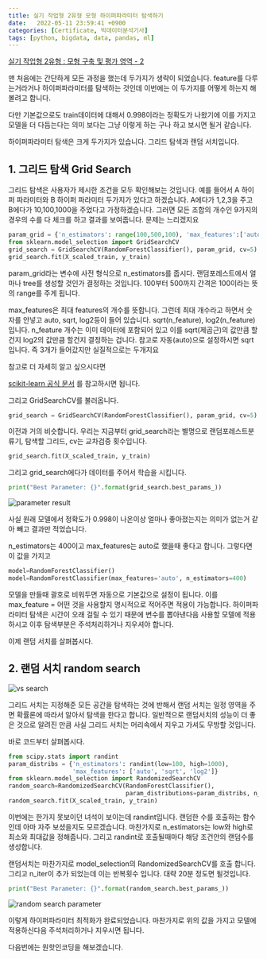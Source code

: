 ```yaml
---
title: 실기 작업형 2유형 모형 하이퍼파라미터 탐색하기
date:   2022-05-11 23:59:41 +0900
categories: [Certificate, 빅데이터분석기사]
tags: [python, bigdata, data, pandas, ml]
---
```


[실기 작업형 2유형 : 모형 구축 및 평가 영역 - 2](https://jeong-daniel.github.io/posts/%EC%8B%A4%EA%B8%B0-%EC%9E%91%EC%97%85%ED%98%95-2%EC%9C%A0%ED%98%95-%EB%AA%A8%ED%98%95-%EA%B5%AC%EC%B6%95-%EB%B0%8F-%ED%8F%89%EA%B0%80-%EC%98%81%EC%97%AD-2%ED%8E%B8/)

맨 처음에는 간단하게 모든 과정을 했는데 두가지가 생략이 되었습니다. feature를 다루는거라거나 하이퍼파라미터를 탐색하는 것인데 이번에는 이 두가지를 어떻게 하는지 해볼려고 합니다.

다만 기본값으로도 train데이터에 대해서 0.998이라는 정확도가 나왔기에 이를 가지고 모델을 더 다듬는다는 의미 보다는 그냥 이렇게 하는 구나 하고 보시면 될거 같습니다.

하이퍼파라미터 탐색은 크게 두가지가 있습니다. 그리드 탐색과 랜덤 서치입니다.

## 1. 그리드 탐색 Grid Search

그리드 탐색은 사용자가 제시한 조건을 모두 확인해보는 것입니다. 예를 들어서 A 하이퍼 파라미터와 B 하이퍼 파라미터 두가지가 있다고 하겠습니다. A에다가 1,2,3을 주고 B에다가 10,100,1000을 주었다고 가정하겠습니다. 그러면 모든 조합의 개수인 9가지의 경우의 수를 다 체크를 하고 결과를 보여줍니다. 문제는 느리겠지요

```py
param_grid = {'n_estimators': range(100,500,100), 'max_features':['auto','sqrt','log2']}
from sklearn.model_selection import GridSearchCV
grid_search = GridSearchCV(RandomForestClassifier(), param_grid, cv=5)
grid_search.fit(X_scaled_train, y_train)
```

param_grid라는 변수에 사전 형식으로 n_estimators를 줍시다. 랜덤포레스트에서 얼마나 tree를 생성할 것인가 결정하는 것입니다. 100부터 500까지 간격은 100이라는 뜻의 range를 주게 됩니다.

max_features은 최대 features의 개수를 뜻합니다. 그런데 최대 개수라고 하면서 숫자를 안넣고 auto, sqrt, log2등이 들어 있습니다. sqrt(n_feature), log2(n_feature)입니다. n_feature 개수는 이미 데이터에 포함되어 있고 이를 sqrt(제곱근)의 값만큼 할건지 log2의 값만큼 할건지 결정하는 겁니다. 참고로 자동(auto)으로 설정하시면 sqrt입니다. 즉 3개가 들어갔지만 실질적으로는 두개지요

참고로 더 자세히 알고 싶으시다면

[scikit-learn 공식 문서](https://scikit-learn.org/stable/modules/generated/sklearn.ensemble.RandomForestClassifier.html) 를 참고하시면 됩니다.

그리고 GridSearchCV를 불러옵니다.

```py
grid_search = GridSearchCV(RandomForestClassifier(), param_grid, cv=5)
```
이전과 거의 비슷합니다. 우리는 지금부터 grid_search라는 별명으로 랜덤포레스트분류기, 탐색할 그리드, cv는 교차검증 횟수입니다.

```py
grid_search.fit(X_scaled_train, y_train)
```
그리고 grid_search에다가 데이터를 주어서 학습을 시킵니다.
```py
print("Best Parameter: {}".format(grid_search.best_params_))
```

![parameter result](https://user-images.githubusercontent.com/85277660/210171117-e81222f3-a2b8-4349-9245-b7ae524cfae1.png)


사실 원래 모델에서 정확도가 0.998이 나온이상 얼마나 좋아졌는지는 의미가 없는거 같아 빼고 결과만 적었습니다.

n_estimators는 400이고 max_features는 auto로 했을때 좋다고 합니다. 그렇다면 이 값을 가지고

```py
model=RandomForestClassifier()
model=RandomForestClassifier(max_features='auto', n_estimators=400)
```

모델을 만들때 괄호로 비워두면 자동으로 기본값으로 설정이 됩니다. 이를 max_feature = 어떤 것을 사용할지 명시적으로 적어주면 적용이 가능합니다. 하이퍼파라미터 탐색은 시간이 오래 걸릴 수 있기 때문에 변수를 뽑아낸다음 사용할 모델에 적용하시고 이후 탐색부분은 주석처리하거나 지우셔야 합니다.

이제 랜덤 서치를 살펴봅시다.

## 2. 랜덤 서치 random search

![vs search](https://user-images.githubusercontent.com/85277660/210171127-07073173-5756-47e1-87ee-e176386066c8.png)

그리드 서치는 지정해준 모든 공간을 탐색하는 것에 반해서 랜덤 서치는 일정 영역을 주면 확률론에 따라서 알아서 탐색을 한다고 합니다. 일반적으로 랜덤서치의 성능이 더 좋은 것으로 알려진 만큼 사실 그리드 서치는 머리속에서 지우고 가셔도 무방할 것입니다.

바로 코드부터 살펴봅시다.

```py
from scipy.stats import randint
param_distribs = {'n_estimators': randint(low=100, high=1000), 
                  'max_features': ['auto', 'sqrt', 'log2']}
from sklearn.model_selection import RandomizedSearchCV
random_search=RandomizedSearchCV(RandomForestClassifier(), 
                                 param_distributions=param_distribs, n_iter=20, cv=5)
random_search.fit(X_scaled_train, y_train)
```

이번에는 한가지 못보이던 녀석이 보이는데 randint입니다. 랜덤한 수를 호출하는 함수인데 아마 자주 보셨을지도 모르겠습니다. 마찬가지로 n_estimators는 low와 high로 최소와 최대값을 정해줍니다. 그리고 randint로 호출될때마다 해당 조건안의 랜덤수를 생성합니다.

랜덤서치는 마찬가지로 model_selection의 RandomizedSearchCV를 호출 합니다. 그리고 n_iter이 추가 되었는데 이는 반복횟수 입니다. 대략 20분 정도면 될것입니다.

```py
print("Best Parameter: {}".format(random_search.best_params_))
```

![random search parameter](https://user-images.githubusercontent.com/85277660/210171179-3d3b0510-c1db-42a8-ab06-c5b1ac32bec5.png)


이렇게 하이퍼파라미터 최적화가 완료되었습니다.  마찬가지로 위의 값을 가지고 모델에 적용하신다음 주석처리하거나 지우시면 됩니다.

다음번에는 원핫인코딩을 해보겠습니다.
